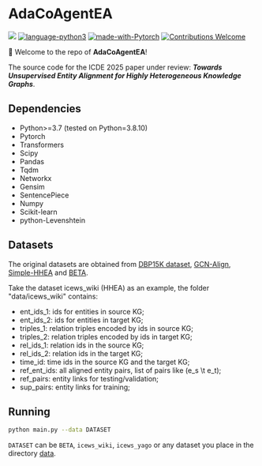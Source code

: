 
# AdaCoAgentEA
![](https://img.shields.io/badge/version-1.0.0-blue)
[![language-python3](https://img.shields.io/badge/Language-Python3-blue.svg?style=flat-square)](https://www.python.org/)
[![made-with-Pytorch](https://img.shields.io/badge/Made%20with-pytorch-orange.svg?style=flat-square)](https://www.pytorch.org/)
[![Contributions Welcome](https://img.shields.io/badge/Contributions-Welcome-brightgreen.svg?style=flat-square)](https://github.com/DexterZeng/EntMatcher/issues)

🚀 Welcome to the repo of **AdaCoAgentEA**!

The source code for the ICDE 2025 paper under review: ***Towards Unsupervised Entity Alignment for Highly Heterogeneous Knowledge Graphs***.

## Dependencies

* Python>=3.7 (tested on Python=3.8.10)
* Pytorch
* Transformers
* Scipy
* Pandas
* Tqdm
* Networkx
* Gensim
* SentencePiece
* Numpy
* Scikit-learn
* python-Levenshtein







## Datasets
The original datasets are obtained from [DBP15K dataset](https://github.com/nju-websoft/BootEA),  [GCN-Align](https://github.com/1049451037/GCN-Align), [Simple-HHEA](https://github.com/IDEA-FinAI/Simple-HHEA) and [BETA](https://github.com/DexterZeng/BETA).

Take the dataset icews_wiki (HHEA) as an example, the folder "data/icews_wiki" contains:
* ent_ids_1: ids for entities in source KG;
* ent_ids_2: ids for entities in target KG;
* triples_1: relation triples encoded by ids in source KG;
* triples_2: relation triples encoded by ids in target KG;
* rel_ids_1: relation ids in the source KG;
* rel_ids_2: relation ids in the target KG;
* time_id: time ids in the source KG and the target KG;
* ref_ent_ids: all aligned entity pairs, list of pairs like (e_s \t e_t);
* ref_pairs: entity links for testing/validation;
* sup_pairs: entity links for training;


## Running
```bash
python main.py --data DATASET
```
`DATASET` can be `BETA`, `icews_wiki`, `icews_yago` or any dataset you place in the directory [data](./data).
